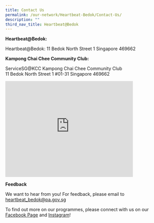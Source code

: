 ```yaml
---
title: Contact Us
permalink: /our-network/Heartbeat-Bedok/Contact-Us/
description: ""
third_nav_title: Heartbeat@Bedok
---
```

**Heartbeat@Bedok:**<br>
   
Heartbeat@Bedok: 11 Bedok North Street 1 Singapore 469662


**Kampong Chai Chee Community Club:**<br>
   

ServiceSG@KCC  Kampong Chai Chee Community Club<br>
   11 Bedok North Street 1 #01-31 Singapore 469662

<iframe src="https://www.google.com/maps/embed?pb=!1m18!1m12!1m3!1d3988.7480815123836!2d103.9300606153311!3d1.3271228620163213!2m3!1f0!2f0!3f0!3m2!1i1024!2i768!4f13.1!3m3!1m2!1s0x31da22b5431318d7%3A0x5f4287d876e4b0a8!2sHeartbeat%40Bedok%20ActiveSG%20Swimming%20Complex!5e0!3m2!1sen!2ssg!4v1656563677978!5m2!1sen!2ssg" width="400" height="300" style="border:0;" allowfullscreen="" loading="lazy" ></iframe>

**Feedback**
   

We want to hear from you! For feedback, please email to [heartbeat\_bedok@pa.gov.sg](mailto:heartbeat_bedok@pa.gov.sg)

 

To find out more on our programmes, please connect with us on our [Facebook Page](https://m.facebook.com/heartbeatbedok) and [Instagram](https://instagram.com/heartbeat_bedok?igshid=YmMyMTA2M2Y=)!